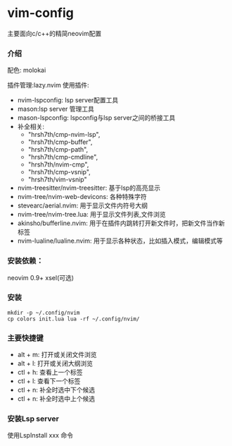 # vim-config

主要面向c/c++的精简neovim配置

### 介绍

配色:
molokai

插件管理:lazy.nvim
使用插件:
- nvim-lspconfig: lsp server配置工具
- mason:lsp server 管理工具
- mason-lspconfig: lspconfig与lsp server之间的桥接工具
- 补全相关:
    - "hrsh7th/cmp-nvim-lsp",    
    - "hrsh7th/cmp-buffer",    
    - "hrsh7th/cmp-path",    
    - "hrsh7th/cmp-cmdline",    
    - "hrsh7th/nvim-cmp",
    - "hrsh7th/cmp-vsnip",
    - "hrsh7th/vim-vsnip"
- nvim-treesitter/nvim-treesitter: 基于lsp的高亮显示
- nvim-tree/nvim-web-devicons: 各种特殊字符
- stevearc/aerial.nvim: 用于显示文件内符号大纲
- nvim-tree/nvim-tree.lua: 用于显示文件列表,文件浏览
- akinsho/bufferline.nvim: 用于在插件内跳转打开新文件时，把新文件当作新标签
- nvim-lualine/lualine.nvim: 用于显示各种状态，比如插入模式，编辑模式等

### 安装依赖：

neovim 0.9+
xsel(可选)

### 安装

```
mkdir -p ~/.config/nvim
cp colors init.lua lua -rf ~/.config/nvim/
```

### 主要快捷键

- alt + m: 打开或关闭文件浏览
- alt + l: 打开或关闭大纲浏览
- ctl + h: 查看上一个标签
- ctl + l: 查看下一个标签
- ctl + n: 补全时选中下个候选
- ctl + n: 补全时选中上个候选

### 安装Lsp server

使用LspInstall xxx 命令
